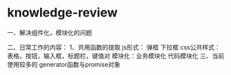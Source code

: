 # knowledge-review
一、解决组件化，模块化的问题

二、日常工作的内容：
1、共用函数的提取
  js形式：
    弹框
    下拉框
  css公共样式：
    表格，按钮，输入框，标题栏，键值对
  模块化：业务模块化
         代码模块化
三、当前使用较多的
    generator函数与promise对象
